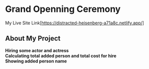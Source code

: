 # Grand Openning Ceremony
My Live Site Link[https://distracted-heisenberg-a71a8c.netlify.app/]
## About My Project
**Hiring some actor and actress**<br />
**Calculating total added person and total cost for hire**<br />
**Showing added person name**
